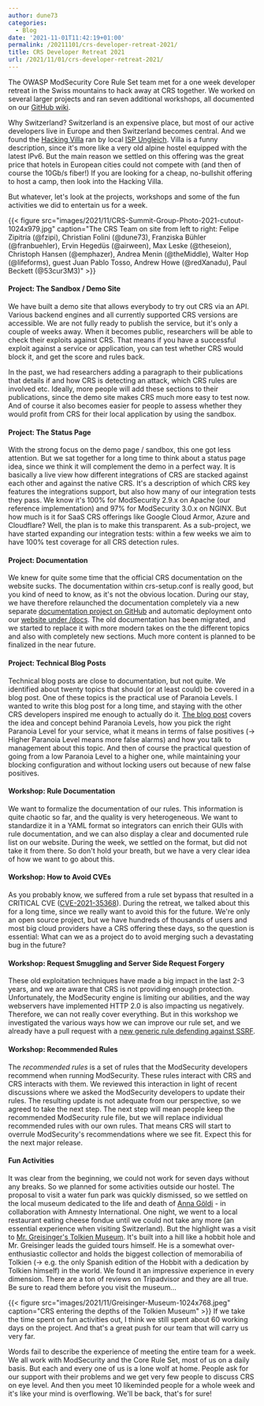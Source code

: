 ```yaml
---
author: dune73
categories:
  - Blog
date: '2021-11-01T11:42:19+01:00'
permalink: /20211101/crs-developer-retreat-2021/
title: CRS Developer Retreat 2021
url: /2021/11/01/crs-developer-retreat-2021/
---
```



The OWASP ModSecurity Core Rule Set team met for a one week developer retreat in the Swiss mountains to hack away at CRS together. We worked on several larger projects and ran seven additional workshops, all documented on our [GitHub wiki](https://github.com/coreruleset/coreruleset/wiki).

Why Switzerland? Switzerland is an expensive place, but most of our active developers live in Europe and then Switzerland becomes central. And we found the [Hacking Villa](https://ungleich.ch/u/projects/hacking-villa/) ran by local [ISP Ungleich](https://ungleich.ch). Villa is a funny description, since it's more like a very old alpine hostel equipped with the latest IPv6. But the main reason we settled on this offering was the great price that hotels in European cities could not compete with (and then of course the 10Gb/s fiber!) If you are looking for a cheap, no-bullshit offering to host a camp, then look into the Hacking Villa.

But whatever, let's look at the projects, workshops and some of the fun activities we did to entertain us for a week.

{{< figure src="images/2021/11/CRS-Summit-Group-Photo-2021-cutout-1024x979.jpg" caption="The CRS Team on site from left to right: Felipe Zipitría (@fzipi), Christian Folini (@dune73), Franziska Bühler (@franbuehler), Ervin Hegedüs (@airween), Max Leske (@theseion), Christoph Hansen (@emphazer), Andrea Menin (@theMiddle), Walter Hop (@lifeforms), guest Juan Pablo Tosso, Andrew Howe (@redXanadu), Paul Beckett (@53cur3M3)" >}}
#### Project: The Sandbox / Demo Site

We have built a demo site that allows everybody to try out CRS via an API. Various backend engines and all currently supported CRS versions are accessible. We are not fully ready to publish the service, but it's only a couple of weeks away. When it becomes public, researchers will be able to check their exploits against CRS. That means if you have a successful exploit against a service or application, you can test whether CRS would block it, and get the score and rules back.

In the past, we had researchers adding a paragraph to their publications that details if and how CRS is detecting an attack, which CRS rules are involved etc. Ideally, more people will add these sections to their publications, since the demo site makes CRS much more easy to test now. And of course it also becomes easier for people to assess whether they would profit from CRS for their local application by using the sandbox.

#### Project: The Status Page

With the strong focus on the demo page / sandbox, this one got less attention. But we sat together for a long time to think about a status page idea, since we think it will complement the demo in a perfect way. It is basically a live view how different integrations of CRS are stacked against each other and against the native CRS. It's a description of which CRS key features the integrations support, but also how many of our integration tests they pass. We know it's 100% for ModSecurity 2.9.x on Apache (our reference implementation) and 97% for ModSecurity 3.0.x on NGINX. But how much is it for SaaS CRS offerings like Google Cloud Armor, Azure and Cloudflare? Well, the plan is to make this transparent. As a sub-project, we have started expanding our integration tests: within a few weeks we aim to have 100% test coverage for all CRS detection rules.

#### Project: Documentation

We knew for quite some time that the official CRS documentation on the website sucks. The documentation within crs-setup.conf is really good, but you kind of need to know, as it's not the obvious location. During our stay, we have therefore relaunched the documentation completely via a new separate [documentation project on GitHub](https://github.com/coreruleset/documentation) and automatic deployment onto our [website under /docs](https://coreruleset.org/docs/). The old documentation has been migrated, and we started to replace it with more modern takes on the the different topics and also with completely new sections. Much more content is planned to be finalized in the near future.

#### Project: Technical Blog Posts

Technical blog posts are close to documentation, but not quite. We identified about twenty topics that should (or at least could) be covered in a blog post. One of these topics is the practical use of Paranoia Levels. I wanted to write this blog post for a long time, and staying with the other CRS developers inspired me enough to actually do it. [The blog post](https://coreruleset.org/20211028/working-with-paranoia-levels/) covers the idea and concept behind Paranoia Levels, how you pick the right Paranoia Level for your service, what it means in terms of false positives (-&gt; Higher Paranoia Level means more false alarms) and how you talk to management about this topic. And then of course the practical question of going from a low Paranoia Level to a higher one, while maintaining your blocking configuration and without locking users out because of new false positives.

#### Workshop: Rule Documentation

We want to formalize the documentation of our rules. This information is quite chaotic so far, and the quality is very heterogeneous. We want to standardize it in a YAML format so integrators can enrich their GUIs with rule documentation, and we can also display a clear and documented rule list on our website. During the week, we settled on the format, but did not take it from there. So don't hold your breath, but we have a very clear idea of how we want to go about this.

#### Workshop: How to Avoid CVEs

As you probably know, we suffered from a rule set bypass that resulted in a CRITICAL CVE ([CVE-2021-35368](https://coreruleset.org/20210630/cve-2021-35368-crs-request-body-bypass/)). During the retreat, we talked about this for a long time, since we really want to avoid this for the future. We're only an open source project, but we have hundreds of thousands of users and most big cloud providers have a CRS offering these days, so the question is essential: What can we as a project do to avoid merging such a devastating bug in the future?

#### Workshop: Request Smuggling and Server Side Request Forgery

These old exploitation techniques have made a big impact in the last 2-3 years, and we are aware that CRS is not providing enough protection. Unfortunately, the ModSecurity engine is limiting our abilities, and the way webservers have implemented HTTP 2.0 is also impacting us negatively. Therefore, we can not really cover everything. But in this workshop we investigated the various ways how we can improve our rule set, and we already have a pull request with a [new generic rule defending against SSRF](https://github.com/coreruleset/coreruleset/pull/2259).

#### Workshop: Recommended Rules

The *recommended rules* is a set of rules that the ModSecurity developers recommend when running ModSecurity. These rules interact with CRS and CRS interacts with them. We reviewed this interaction in light of recent discussions where we asked the ModSecurity developers to update their rules. The resulting update is not adequate from our perspective, so we agreed to take the next step. The next step will mean people keep the recommended ModSecurity rule file, but we will replace individual recommended rules with our own rules. That means CRS will start to overrule ModSecurity's recommendations where we see fit. Expect this for the next major release.

#### Fun Activities

It was clear from the beginning, we could not work for seven days without any breaks. So we planned for some activities outside our hostel. The proposal to visit a water fun park was quickly dismissed, so we settled on the local museum dedicated to the life and death of [Anna Göldi](https://www.annagoeldimuseum.ch) - in collaboration with Amnesty International. One night, we went to a local restaurant eating cheese fondue until we could not take any more (an essential experience when visiting Switzerland). But the highlight was a visit to [Mr. Greisinger's Tolkien Museum](https://greisinger.museum). It's built into a hill like a hobbit hole and Mr. Greisinger leads the guided tours himself. He is a somewhat over-enthusiastic collector and holds the biggest collection of memorabilia of Tolkien (-&gt; e.g. the only Spanish edition of the Hobbit with a dedication by Tolkien himself) in the world. We found it an impressive experience in every dimension. There are a ton of reviews on Tripadvisor and they are all true. Be sure to read them before you visit the museum...

{{< figure src="images/2021/11/Greisinger-Museum-1024x768.jpeg" caption="CRS entering the depths of the Tolkien Museum" >}}
If we take the time spent on fun activities out, I think we still spent about 60 working days on the project. And that's a great push for our team that will carry us very far.

Words fail to describe the experience of meeting the entire team for a week. We all work with ModSecurity and the Core Rule Set, most of us on a daily basis. But each and every one of us is a lone wolf at home. People ask for our support with their problems and we get very few people to discuss CRS on eye level. And then you meet 10 likeminded people for a whole week and it's like your mind is overflowing. We'll be back, that's for sure!

